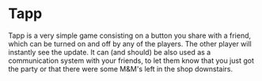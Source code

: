 # Tapp
Tapp is a very simple game consisting on a button you share with a friend, which can be turned on and off by any of the players. The other player will instantly see the update. It can (and should) be also used as a communication system with your friends, to let them know that you just got the party or that there were some M&M's left in the shop downstairs. 
